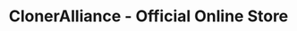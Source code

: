 ---
title: ClonerAlliance - Official Online Store
metaItems:
  - name: description
    content: Purchase all of ClonerAlliance Products with the lowest price in all marketplace.
  - name: keywords
    content: cloneralliance, video, recorder, capture, hdmi, software, 4k, live stream, store
layout: fluid
heroCarousel:
  loop: false
  overflow: visible
  allowTouchMove: false
  block:
    - name: store banner
      imageUrl: store-topbanner-product-1
      title: Enjoy 20% OFF Christmas Discount for 
      template: store
      button:
        text: Shop Now
        path: /store 
        variant: primary
      additionClass: position-relative text-center text-white  text-md-left
      bgStyle: 
        imageUrl: store_promo_slide_1.jpg
        color: dark
        positionY: 40
      height: 700
      productModel: HCB-988BT
      anchor:
        title: 2020end-promo
        imageUrl: pr/ca2020nov/store_xmas_ico.png
        target: promo-area
      productInfo:
        imageUrl: store-topbanner-product-hcb-988bt.png
      discount:
        title: The Christmas Discount 
        code: TURBOXMAS
iconRow:
  name: Product Idea
  container: container w-md-75
  additionClass: position-relative text-center
  bgStyle: gray-light
  icon:
    - iconUrl: store_free_shipping.png
      title: Free Shipping
    - iconUrl: store_60_guarantee.png
      title: 60-Day Money Back Guarantee
    - iconUrl: store_saving.png
      title: Save Money
  iconGird: 3
  iconWidth: 25 #25 50 75 100 默认是100  
topTimeLimited:
  collections:
#    - Time-limited Giveaway
  tips: 
    title: Policy and terms of the giveaway
    lists:
      - The stock of USB flash drive is limited, so the giveaway event may end in advance.
      - <strong>The giveaway needs to be sent from warehouse in China, and it will take longer time to be delivered during the holiday season.Take USA for example, the giveaway may be delivered in 40 days.</strong>
      - The giveaway USB flash drives in this event will not be returned or replaced.
      - ClonerAlliance Inc. has the final interpretation of this event.
  subtitle: Included one 16GB TOSHIBA USB flash drive, working best with ClonerAlliance products.
cardRowPromo:
  name: Promo Area
  active: active
  template: storeB
  container: container-fluid
  topArea:
    imageUrl: pr/ca2020nov/store_xmas_sale.png
  # store页面赠品标题
  giftSubTitle: Shopping over 300$ in total and Enjoy {ca-1080hdc} GIVEAWAY
  bgStyle: # gray-light. 此区块需要使用白色背景
  bottonVariant: outline-dark
  additionClass: position-relative text-center
  block:
    - productModel: CA-10804KC # 根据Model为 关键字 取shopfiy 的价格
      text: HDMI to USB-C Video Capture Dongle. Play Console Games on Laptop without TV.
      discount:
        title: Time-limited promotion.  # 定义促销名称
        code: 2020BF10FF  # 删除CODE即取消促销折扣价格
    - productModel: CA-1080FL # 根据Model为 关键字 取shopfiy 的价格
      text: 1080p 60fps USB 3.0 HDMI Video Capture Device with HDMI Passthrough.
      discount:
        title: Time-limited promotion. # 定义促销名称
        code: 2020BF10FF  # 删除CODE即取消促销折扣价格              
    - productModel: CA-1080FLT # 根据Model为 关键字 取shopfiy 的价格
      text: Super Portable HDMI to USB 3.0 Video Game Capture Device.
      discount:
        title: Time-limited promotion. # 定义促销名称
        code: 2020BF10FF # 删除CODE即取消促销折扣价格
    - productModel: CA-1090F4P # 根据Model为 关键字 取shopfiy 的价格
      text: 4K@60fps Passthrough Live Streaming and Video Capture Device.
      discount:
        title: Time-limited promotion.  # 定义促销名称
        code: 2020BF5OFF  # 删除CODE即取消促销折扣价格
    - productModel: CA-1080F4P # 根据Model为 关键字 取shopfiy 的价格
      text: 4K Passthrough Live Streaming and Video Capture Device.
      discount:
        title: Time-limited promotion. # 定义促销名称
        code: 2020BF5OFF  # 删除CODE即取消促销折扣价格              
    - productModel: CA-1480FPP # 根据Model为 关键字 取shopfiy 的价格
      text: 4K@60fps and 2K@144fps game overlay live streaming with PIP.
      discount:
        title: Time-limited promotion. # 定义促销名称
        code: 2020BF5OFF # 删除CODE即取消促销折扣价格                             
  iconGird: 3   
cardRow1:
  name: Store Row
  active: true
  template: storeA
  container: container-fluid
  additionClass: position-relative text-center
  block:
    - imageUrl: store_bar_ca-989ul.png
      productModel: CA-989UL
      text: Record 4K@30fps Video To USB Drive -H.264/H.265 Encoding. Playback Instantly with Remote.
      aligned: right
      bgStyle: blue-gray
      title: Standalone 4K Recorder - H.264/H.265 Encoding.
      bottonVariant: outline-light
      additionClass: text-white    
    - imageUrl: store_bar_ca-1090f4p.png
      productModel: CA-1090F4P
      text: 4K@60fps Passthrough Live Streaming and Video Capture Device.
      aligned: left
      bgStyle: gray
      title: BEST ITEM FOR STREAMING
      bottonVariant: outline-dark
      additionClass: 
    - imageUrl: store_bar_ca-1180e.png
      productModel: CA-1180E
      text: Record Video To USB Flash Drive/TF Card/PC. 2 HDMI Inputs.
      aligned: right
      bgStyle: blue-gray
      title: TOP RECOMMENDED
      bottonVariant: outline-light
      additionClass: text-white       
  iconGird: 1
  blockSpacing: 0
cardRow2:
  name: Hot Area
  active: true
  template: storeB
  container: container-fluid
  topArea:
    imageUrl: store_hotsale.png
  bgStyle: gray-light
  bottonVariant: outline-dark
  additionClass: position-relative text-center
  block:
    - productModel: CA-1080F4P
      text: 4K@30fps Passthrough Live Streaming and Video Capture Device
      discount:
        title:   # 定义促销名称
        code:   # 删除CODE即取消促销折扣价格
    - productModel: CA-1080FL
      text: 1080p 60fps USB 3.0 HDMI Video Capture Device with HDMI Passthrough.
      discount:
        title: # 定义促销名称
        code:   # 删除CODE即取消促销折扣价格              
    - productModel: CA-1080FLT
      text: Super Portable HDMI to USB 3.0 Video Game Capture Device.
      discount:
        title: # 定义促销名称
        code:  # 删除CODE即取消促销折扣价格     
    - productModel: CA-10804KC
      text: HDMI to USB-C Video Capture Dongle. Play Console Games on Laptop without TV.
      discount:
        title: # 定义促销名称 
        code:   # 删除CODE即取消促销折扣价格
    # - productModel: CA-1080W
    #   text: Record HDMI Videos to Your PC or Android Phone
    #   discount:
    #     title: # 定义促销名称
    #     code: # 删除CODE即取消促销折扣价格                 
  iconGird: 3  
  iconMaxWidth: 300 # default : 400px
softwareRow:
  name: softwareRow
  active: true
  title: The Best software to work with ClonerAlliance Hardwares
  template: storeC #software  
  container: container-fluid
  bgStyle: gray-more-light
  bottonVariant: outline-dark
  additionClass: position-relative text-center
  block:
    - productName: ClonerAlliance Helper
      price: 59.99
    - productName: HDML-Cloner Pro Helper
      price: 35.99
    - productName: MP4-Cloner
      price: 59.99
  currency: USD
  iconGird: 3
  iconMaxWidth: 250 # default : 400px
collectionsSort: #产品分类的排序
  - All
  - Standalone Recording
  #- Time-limited Giveaway
  - Capture and Streaming
  - Backup and Storage
  - Accessories
moneyBackRow:
  title: 60 Day Money Back Guarantee
  text: ClonerAlliance Inc. is committed to offering a 60 day money back guarantee on all physical electronic products. If you wish to return a product within 60 days of the date of purchase due to quality problems, we will refund the price of the product or provide you with a replacement. Please rest assured to buy.
  imageUrl: store_60_guarantee.png
---